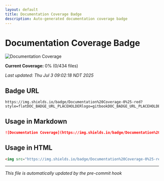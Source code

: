 ```yaml
---
layout: default
title: Documentation Coverage Badge
description: Auto-generated documentation coverage badge
---
```


# Documentation Coverage Badge

![Documentation Coverage](https://img.shields.io/badge/Documentation%20Coverage-0%25-red?style=flatDOC_BADGE_URL_PLACEHOLDERlogo=gitbookDOC_BADGE_URL_PLACEHOLDERlogoColor=white)

**Current Coverage:** 0% (0/434 files)

*Last updated: Thu Jul  3 09:02:18 NDT 2025*

## Badge URL

```
https://img.shields.io/badge/Documentation%20Coverage-0%25-red?style=flatDOC_BADGE_URL_PLACEHOLDERlogo=gitbookDOC_BADGE_URL_PLACEHOLDERlogoColor=white
```

## Usage in Markdown

```markdown
![Documentation Coverage](https://img.shields.io/badge/Documentation%20Coverage-0%25-red?style=flatDOC_BADGE_URL_PLACEHOLDERlogo=gitbookDOC_BADGE_URL_PLACEHOLDERlogoColor=white)
```

## Usage in HTML

```html
<img src="https://img.shields.io/badge/Documentation%20Coverage-0%25-red?style=flatDOC_BADGE_URL_PLACEHOLDERlogo=gitbookDOC_BADGE_URL_PLACEHOLDERlogoColor=white" alt="Documentation Coverage 0%" />
```

---
*This file is automatically updated by the pre-commit hook*
